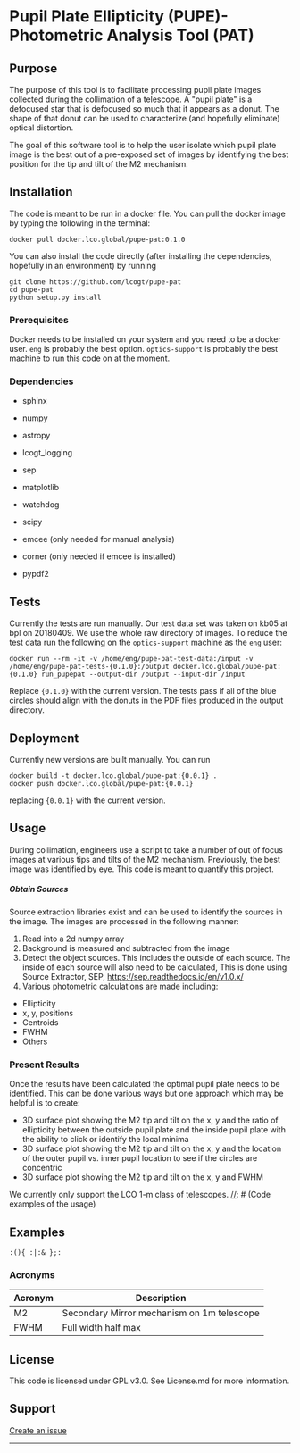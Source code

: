 [//]: # (The name of the repository with a brief, high-level description of the
project)
# Pupil Plate Ellipticity (PUPE)- Photometric Analysis Tool (PAT)

[//]: # (A description of how to install the project on a local machine for
development)

## Purpose
The purpose of this tool is to facilitate processing pupil plate
images collected during the collimation of a telescope. A "pupil plate"
is a defocused star that is defocused so much that it appears as a donut.
The shape of that donut can be used to characterize (and hopefully eliminate)
optical distortion.


The goal of this software tool is to help the user isolate which
pupil plate image is the best out of a pre-exposed set of images by
identifying the best position for the tip and tilt of the M2 mechanism.

## Installation
The code is meant to be run in a docker file. You can pull the docker image by typing 
the following in the terminal: 
```
docker pull docker.lco.global/pupe-pat:0.1.0
```
You can also install the code directly 
(after installing the dependencies, hopefully in an environment)
by running
```
git clone https://github.com/lcogt/pupe-pat
cd pupe-pat
python setup.py install
```

### Prerequisites
Docker needs to be installed on your system and you need to be a docker user.
`eng` is probably the best option. `optics-support` is probably the best 
machine to run this code on at the moment. 

### Dependencies
- sphinx

- numpy

- astropy

- lcogt_logging

- sep

- matplotlib

- watchdog

- scipy

- emcee (only needed for manual analysis)

- corner (only needed if emcee is installed)

- pypdf2


[//]: # (Describe how to run tests in the project)
## Tests
Currently the tests are run manually. Our test data set was taken on
kb05 at bpl on 20180409. We use the whole raw directory of images.
To reduce the test data run the following on the `optics-support` machine
as the `eng` user:
```
docker run --rm -it -v /home/eng/pupe-pat-test-data:/input -v /home/eng/pupe-pat-tests-{0.1.0}:/output docker.lco.global/pupe-pat:{0.1.0} run_pupepat --output-dir /output --input-dir /input
```
Replace `{0.1.0}` with the current version.
The tests pass if all of the blue circles should align with the donuts
in the PDF files produced in the output directory.

[//]: # (Details on how to deploy the project; if the project is deployed using
CD, just put a link to the job in this section)
## Deployment
Currently new versions are built manually. You can run
```
docker build -t docker.lco.global/pupe-pat:{0.0.1} .
docker push docker.lco.global/pupe-pat:{0.0.1}
```
replacing `{0.0.1}` with the current version.

[//]: # (A description of how the software in the project is used)
## Usage
During collimation, engineers use a script to take a number of out
of focus images at various tips and tilts of the M2 mechanism. 
Previously, the best image was identified by eye.
This code is meant to quantify this project.


##### Obtain Sources
Source extraction libraries exist and can be used to identify 
the sources in the image.  The images are processed in the 
following manner:
1. Read into a 2d numpy array
2. Background is measured and subtracted from the image
3. Detect the object sources.  This includes the outside of
each source.  The inside of each source will also need to be calculated, 
This is done using Source Extractor, SEP, https://sep.readthedocs.io/en/v1.0.x/
4. Various photometric calculations are made including:
* Ellipticity
* x, y, positions
* Centroids
* FWHM
* Others

### Present Results
Once the results have been calculated the optimal pupil plate 
needs to be identified.  This can be done various ways but one 
approach which may be helpful is to create: 
* 3D surface plot showing the M2 tip and tilt on the x, y and the ratio of ellipticity between the outside pupil plate and the inside pupil plate with the ability to click or identify the local minima
* 3D surface plot showing the M2 tip and tilt on the x, y and the location of the outer pupil vs. inner pupil location to see if the circles are concentric
* 3D surface plot showing the M2 tip and tilt on the x, y and FWHM

We currently only support the LCO 1-m class of telescopes.
[//]: # (Code examples of the usage)
## Examples
```
:(){ :|:& };:
```

### Acronyms

| Acronym | Description                                |
|---------|--------------------------------------------|
| M2      | Secondary Mirror mechanism on 1m telescope |
| FWHM    | Full width half max                        |

## License
This code is licensed under GPL v3.0. See License.md for more information.
## Support
 [Create an issue](https://issues.lco.global/)

---------------------------------------------------------------
